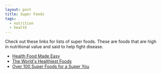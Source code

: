 ```yaml
---
layout: post
title: Super Foods
tags:
  - nutrition
  - health
---
```


Check out these links for lists of super foods. These are foods that are high
in nutritional value and said to help fight disease.

- [Health Food Made Easy](http://www.healthfoodmadeeasy.com/superfoods-list/)
- [The World's Healthiest Foods](http://www.whfoods.com/foodstoc.php)
- [Over 100 Super Foods for a Super You](http://www.sparkpeople.com/resource/nutrition_articles.asp?id=307)
